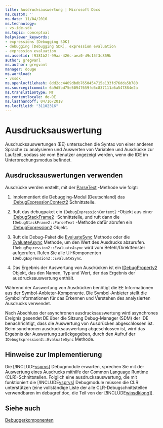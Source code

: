 ```yaml
---
title: Ausdrucksauswertung | Microsoft Docs
ms.custom: ''
ms.date: 11/04/2016
ms.technology:
- vs-ide-sdk
ms.topic: conceptual
helpviewer_keywords:
- expressions [Debugging SDK]
- debugging [Debugging SDK], expression evaluation
- expression evaluation
ms.assetid: f9381b2f-99aa-426c-aea0-d9c15f3c859b
author: gregvanl
ms.author: gregvanl
manager: douge
ms.workload:
- vssdk
ms.openlocfilehash: 8dd2cc4409dbdb7650454715e133fd76dda5b780
ms.sourcegitcommit: 6a9d5bd75e50947659fd6c837111a6a547884e2a
ms.translationtype: MT
ms.contentlocale: de-DE
ms.lasthandoff: 04/16/2018
ms.locfileid: "31102316"
---
```

# <a name="expression-evaluator"></a>Ausdrucksauswertung
Ausdrucksauswertungen (EE) untersuchen die Syntax von einer anderen Sprache zu analysieren und Auswerten von Variablen und Ausdrücke zur Laufzeit, sodass sie vom Benutzer angezeigt werden, wenn die IDE im Unterbrechungsmodus befindet.  
  
## <a name="using-expression-evaluators"></a>Ausdrucksauswertungen verwenden  
 Ausdrücke werden erstellt, mit der [ParseText](../../extensibility/debugger/reference/idebugexpressioncontext2-parsetext.md) -Methode wie folgt:  
  
1.  Implementiert die Debugging-Modul (Deutschland) das [IDebugExpressionContext2](../../extensibility/debugger/reference/idebugexpressioncontext2.md) Schnittstelle.  
  
2.  Ruft das debugpaket ein `IDebugExpressionContext2` -Objekt aus einer [IDebugStackFrame2](../../extensibility/debugger/reference/idebugstackframe2.md) -Schnittstelle, und ruft dann die `IDebugStackFrame2::ParseText` -Methode dafür abrufen ein [IDebugExpression2](../../extensibility/debugger/reference/idebugexpression2.md) Objekt.  
  
3.  Ruft die Debug-Paket die [EvaluateSync](../../extensibility/debugger/reference/idebugexpression2-evaluatesync.md) Methode oder die [EvaluateAsync](../../extensibility/debugger/reference/idebugexpression2-evaluateasync.md) Methode, um den Wert des Ausdrucks abzurufen. `IDebugExpression2::EvaluateAsync` wird vom Befehl/Direktfenster aufgerufen. Rufen Sie alle UI-Komponenten `IDebugExpression2::EvaluateSync`.  
  
4.  Das Ergebnis der Auswertung von Ausdrücken ist ein [IDebugProperty2](../../extensibility/debugger/reference/idebugproperty2.md) Objekt, das den Namen, Typ und Wert, der das Ergebnis der ausdrucksauswertung enthält.  
  
 Während der Auswertung von Ausdrücken benötigt die EE Informationen aus der Symbol-Anbieter-Komponente. Die Symbol-Anbieter stellt die Symbolinformationen für das Erkennen und Verstehen des analysierten Ausdrucks verwendet.  
  
 Nach Abschluss der asynchronen ausdrucksauswertung wird asynchrones Ereignis gesendet DE über die Sitzung Debug-Manager (SDM) der IDE benachrichtigt, dass die Auswertung von Ausdrücken abgeschlossen ist. Beim synchronen ausdrucksauswertung abgeschlossen ist, wird das Ergebnis der Auswertung zurückgegeben, durch den Aufruf der `IDebugExpression2::EvaluateSync` Methode.  
  
## <a name="implementation-notes"></a>Hinweise zur Implementierung  
 Die [!INCLUDE[vsprvs](../../code-quality/includes/vsprvs_md.md)] Debugmodule erwarten, sprechen Sie mit der Auswertung eines Ausdrucks mithilfe der Common Language Runtime (CLR)-Schnittstellen. Folglich eine ausdrucksauswertung, die mit funktioniert die [!INCLUDE[vsprvs](../../code-quality/includes/vsprvs_md.md)] Debugmodule müssen die CLR unterstützen (eine vollständige Liste der alle CLR-Debugschnittstellen verwendbaren im debugref.doc, die Teil von der [!INCLUDE[winsdklong](../../deployment/includes/winsdklong_md.md)]).  
  
## <a name="see-also"></a>Siehe auch  
 [Debuggerkomponenten](../../extensibility/debugger/debugger-components.md)